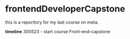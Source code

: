 # frontendDeveloperCapstone
this is a reporitory for my last course on meta. 

**timeline**
300523 - start course Front-end-capstone















